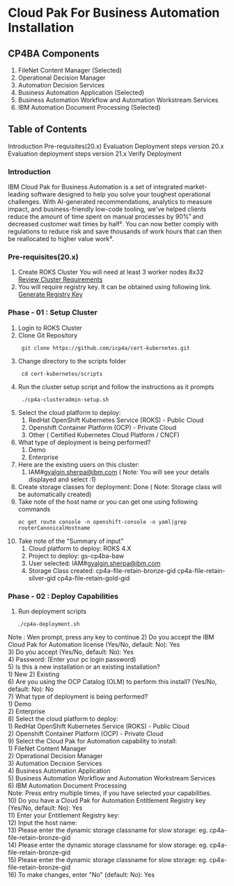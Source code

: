 # Cloud Pak For Business Automation Installation
## CP4BA Components
1) FileNet Content Manager (Selected)
2) Operational Decision Manager 
3) Automation Decision Services 
4) Business Automation Application (Selected)
5) Business Automation Workflow and Automation Workstream Services 
6) IBM Automation Document Processing (Selected)

## Table of Contents
Introduction
Pre-requisites(20.x)
Evaluation Deployment steps version 20.x
Evaluation deployment steps version 21.x
Verify Deployment

### Introduction
IBM Cloud Pak for Business Automation is a set of integrated market-leading software designed to help you solve your toughest operational challenges. With AI-generated recommendations, analytics to measure impact, and business-friendly low-code tooling, we've helped clients reduce the amount of time spent on manual processes by 90%¹ and decreased customer wait times by half². You can now better comply with regulations to reduce risk and save thousands of work hours that can then be reallocated to higher value work³.

### Pre-requisites(20.x)
1) Create ROKS Cluster
   You will need at least 3 worker nodes 8x32 </br>
   <a href="https://www.ibm.com/docs/en/cloud-paks/cp-biz-automation/20.0.x?topic=deployment-identifying-infrastructure-requirements">Review Cluster Requirements </a>
2) You will require registry key. It can be obtained using following link.</br>
   <a href=https://myibm.ibm.com/products-services/containerlibrary> Generate Registry Key </a>

### Phase - 01 : Setup Cluster

   1) Login to ROKS Cluster
   2) Clone Git Repository
      ```console
       git clone https://github.com/icp4a/cert-kubernetes.git
      ```
   3) Change directory to the scripts folder
      ```console
       cd cert-kubernetes/scripts
      ```
   4) Run the cluster setup script and follow the instructions as it prompts
      ```console
       ./cp4a-clusteradmin-setup.sh
      ```
   5) Select the cloud platform to deploy:
       1) RedHat OpenShift Kubernetes Service (ROKS) - Public Cloud
       2) Openshift Container Platform (OCP) - Private Cloud
       3) Other ( Certified Kubernetes Cloud Platform / CNCF)
   6) What type of deployment is being performed?
       1) Demo
       2) Enterprise
   7) Here are the existing users on this cluster:
       1) IAM#gyalgin.sherpa@ibm.com ( Note: You will see your details displayed and select :1)
   8) Create storage classes for deployment: Done ( Note: Storage class will be automatically created)
   9) Take note of the host name or you can get one using following commands
        ```console
        oc get route console -n openshift-console -o yaml|grep routerCanonicalHostname
        ```
   10) Take note of the "Summary of input"
         1. Cloud platform to deploy: ROKS 4.X
         2. Project to deploy: gs-cp4ba-baw
         3. User selected: IAM#gyalgin.sherpa@ibm.com
         5. Storage Class created:
            cp4a-file-retain-bronze-gid
            cp4a-file-retain-silver-gid
            cp4a-file-retain-gold-gid
   
   ### Phase - 02 : Deploy Capabilities
   1) Run deployment scripts
   ```console
      ./cp4a-deployment.sh
   ```
   Note : Wen prompt, press any key to continue
   2) Do you accept the IBM Cloud Pak for Automation license (Yes/No, default: No): Yes </br>
   3) Do you accept (Yes/No, default: No): Yes </br>
   4) Password: (Enter your pc login password)</br>
   5) Is this a new installation or an existing installation?</br>
      1) New
      2) Existing</br>
   6) Are you using the OCP Catalog (OLM) to perform this install? (Yes/No, default: No): No</br>
   7) What type of deployment is being performed?</br>
      1) Demo</br>
      2) Enterprise</br>
   8) Select the cloud platform to deploy:</br>
      1) RedHat OpenShift Kubernetes Service (ROKS) - Public Cloud</br>
      2) Openshift Container Platform (OCP) - Private Cloud</br>
   9) Select the Cloud Pak for Automation capability to install:</br>
      1) FileNet Content Manager</br>
      2) Operational Decision Manager</br>
      3) Automation Decision Services</br>
      4) Business Automation Application</br>
      5) Business Automation Workflow and Automation Workstream Services</br>
      6) IBM Automation Document Processing</br>
      Note: Press entry multiple times, if you have selected your capabilities.</br>
  10) Do you have a Cloud Pak for Automation Entitlement Registry key (Yes/No, default: No): Yes</br>
  11) Enter your Entitlement Registry key: <copy the registry key here></br>
  12) Input the host name: <copy the hostname here></br>
  13) Please enter the dynamic storage classname for slow storage: <copy storage class here> eg. cp4a-file-retain-bronze-gid</br>
  14) Please enter the dynamic storage classname for slow storage: <copy storage class here> eg. cp4a-file-retain-bronze-gid</br>
  15) Please enter the dynamic storage classname for slow storage: <copy storage class here> eg. cp4a-file-retain-bronze-gid</br>
  16) To make changes, enter "No" (default: No): Yes</br>
   
